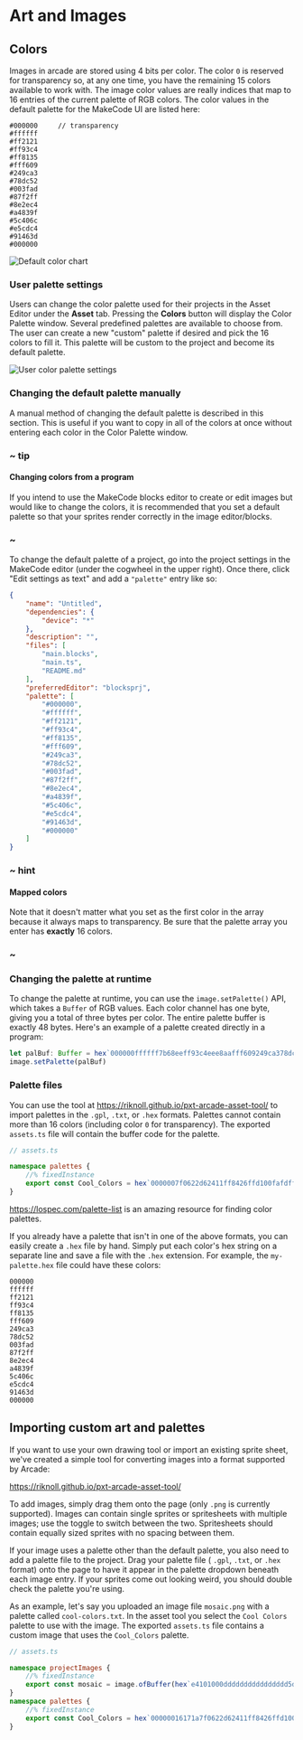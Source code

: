 # Art and Images

## Colors

Images in arcade are stored using 4 bits per color. The color `0` is reserved for transparency
so, at any one time, you have the remaining 15 colors available to work with. The image color
values are really indices that map to 16 entries of the current palette of RGB colors.
The color values in the default palette for the MakeCode UI are listed here:

```
#000000     // transparency
#ffffff
#ff2121
#ff93c4
#ff8135
#fff609
#249ca3
#78dc52
#003fad
#87f2ff
#8e2ec4
#a4839f
#5c406c
#e5cdc4
#91463d
#000000
```

![Default color chart](/static/developer/default-colors.jpg)

### User palette settings

Users can change the color palette used for their projects in the Asset Editor under the **Asset** tab. Pressing the **Colors** button will display the Color Palette window. Several predefined palettes are available to choose from. The user can create a new "custom" palette if desired and pick the 16 colors to fill it. This palette will be custom to the project and become its default palette.

![User color palette settings](/static/developer/color-palette-window.png)

### Changing the default palette manually

A manual method of changing the default palette is described in this section. This is useful if you want to copy in all of the colors at once without entering each color in the Color Palette window.

### ~ tip

#### Changing colors from a program

If you intend to use the MakeCode blocks editor to create or edit images
but would like to change the colors, it is recommended
that you set a default palette so that your sprites render correctly
in the image editor/blocks.

### ~

To change the default palette of a project, go into the project
settings in the MakeCode editor (under the cogwheel in the upper right).
Once there, click "Edit settings as text" and add a `"palette"` entry
like so:

```JSON
{
    "name": "Untitled",
    "dependencies": {
        "device": "*"
    },
    "description": "",
    "files": [
        "main.blocks",
        "main.ts",
        "README.md"
    ],
    "preferredEditor": "blocksprj",
    "palette": [
        "#000000",
        "#ffffff",
        "#ff2121",
        "#ff93c4",
        "#ff8135",
        "#fff609",
        "#249ca3",
        "#78dc52",
        "#003fad",
        "#87f2ff",
        "#8e2ec4",
        "#a4839f",
        "#5c406c",
        "#e5cdc4",
        "#91463d",
        "#000000"
    ]
}
```

### ~ hint

#### Mapped colors

Note that it doesn't matter what you set as the first color in the array because
it always maps to transparency. Be sure that the palette array you enter has **exactly** 16 colors.

### ~

### Changing the palette at runtime

To change the palette at runtime, you can use the `image.setPalette()` API, which takes
a `Buffer` of RGB values. Each color channel has one byte, giving you a total of three
bytes per color. The entire palette buffer is exactly 48 bytes. Here's an example of a palette created directly in a program:

```typescript
let palBuf: Buffer = hex`000000ffffff7b68eeff93c4eee8aafff609249ca378dc52003fad87f2ff8e2ec4a4839fdda0dde5cdc491463d000000`
image.setPalette(palBuf)
```

### Palette files

You can use the tool at https://riknoll.github.io/pxt-arcade-asset-tool/
to import palettes in the `.gpl`, `.txt`, or `.hex` formats. Palettes cannot contain more
than 16 colors (including color `0` for transparency). The exported ``assets.ts`` file will contain the buffer code for the palette.

```typescript
// assets.ts

namespace palettes {
    //% fixedInstance
    export const Cool_Colors = hex`0000007f0622d62411ff8426ffd100fafdffff80a4ff267494216a43006723497568aed4bfff3c10d275007899002859`;
}
```

https://lospec.com/palette-list is an amazing resource for finding color palettes.

If you already have a palette that isn't in one of the above formats, you can easily create a
`.hex` file by hand. Simply put each color's hex string on a separate line and save a file
with the `.hex` extension. For example, the ``my-palette.hex`` file could have these colors:

```
000000
ffffff
ff2121
ff93c4
ff8135
fff609
249ca3
78dc52
003fad
87f2ff
8e2ec4
a4839f
5c406c
e5cdc4
91463d
000000
```

## Importing custom art and palettes

If you want to use your own drawing tool or import an existing sprite sheet, we've
created a simple tool for converting images into a format supported by Arcade:

https://riknoll.github.io/pxt-arcade-asset-tool/

To add images, simply drag them onto the page (only `.png` is currently supported). Images
can contain single sprites or spritesheets with multiple images; use the toggle to
switch between the two. Spritesheets should contain equally sized sprites with no spacing
between them.

If your image uses a palette other than the default palette, you also need to add a palette
file to the project. Drag your palette file ( `.gpl`, `.txt`, or `.hex` format)
onto the page to have it appear in the palette dropdown beneath each image entry. If your
sprites come out looking weird, you should double check the palette you're using.

As an example, let's say you uploaded an image file `mosaic.png` with a palette called `cool-colors.txt`. In the asset tool you select the `Cool Colors` palette to use with the image. The exported ``assets.ts`` file contains a custom image that uses the `Cool_Colors` palette.

```typescript
// assets.ts

namespace projectImages {
    //% fixedInstance
    export const mosaic = image.ofBuffer(hex`e4101000dddddddddddddddd5d55454444eeeede5d55646666e4eede5d4566666646eede5d6466666666e4de4d666688686646de4d668688886646de4d668628886646dd4d668688886646d94d666688686646d9dd646666666694d9dd4d6666664699d9dddd6466669499d9dddd4d44449999d9dddddddd999999d9dddddddddddddddd`);
}
namespace palettes {
    //% fixedInstance
    export const Cool_Colors = hex`00000016171a7f0622d62411ff8426ffd100fafdffff80a4ff267494216a43006723497568aed4bfff3c10d275007899002859`;
}
```
